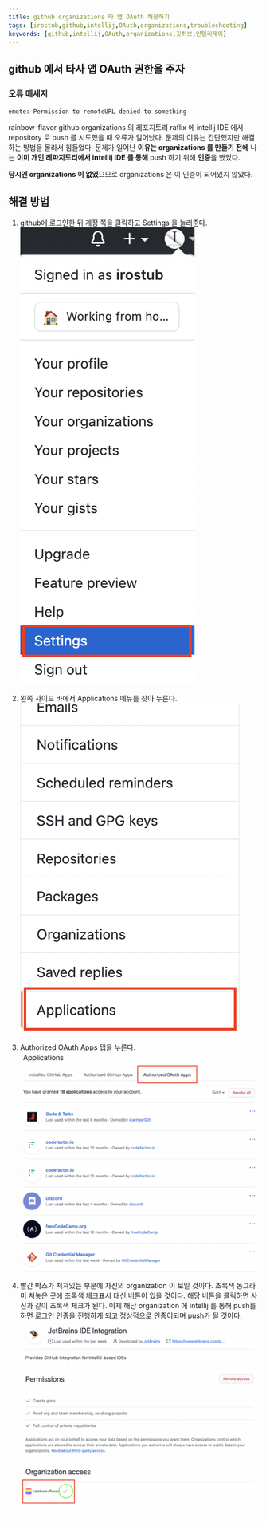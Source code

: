 ```yaml
---
title: github organizations 타 앱 OAuth 허용하기
tags: [irostub,github,intellij,OAuth,organizations,troubleshooting]
keywords: [github,intellij,OAuth,organizations,깃허브,인텔리제이]
---
```


## github 에서 타사 앱 OAuth 권한을 주자

### 오류 메세지

```code
emote: Permission to remoteURL denied to something
```

rainbow-flavor github organizations 의 레포지토리 raflix 에 intellij IDE 에서 repository 로 push 를 시도했을 때 오류가 일어났다. 문제의 이유는 간단했지만 해결하는 방법을 몰라서 힘들었다.
문제가 일어난 **이유는 organizations 를 만들기 전에** 나는 **이미 개인 레파지토리에서 intellij IDE 를 통해** push 하기 위해 **인증**을 했었다. 

**당시엔 organizations 이 없었**으므로 organizations 은 이 인증이 되어있지 않았다.

## 해결 방법

1. github에 로그인한 뒤 계정 쪽을 클릭하고 Settings 을 눌러준다.
![1](1.png)


2. 왼쪽 사이드 바에서 Applications 메뉴를 찾아 누른다.
![2](2.png)


3. Authorized OAuth Apps 탭을 누른다.
![3](3.png)


4. 빨간 박스가 쳐져있는 부분에 자신의 organization 이 보일 것이다. 초록색 동그라미 쳐놓은 곳에 초록색 체크표시 대신 버튼이 있을 것이다. 해당 버튼을 클릭하면 사진과 같이 초록색 체크가 된다. 이제 해당 organization 에 intellij 를 통해 push를 하면 로그인 인증을 진행하게 되고 정상적으로 인증이되며 push가 될 것이다.
![4](4.png)

